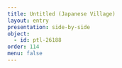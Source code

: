 ```yaml
---
title: Untitled (Japanese Village)
layout: entry
presentation: side-by-side
object:
  - id: ptl-26188
order: 114
menu: false
---
```







